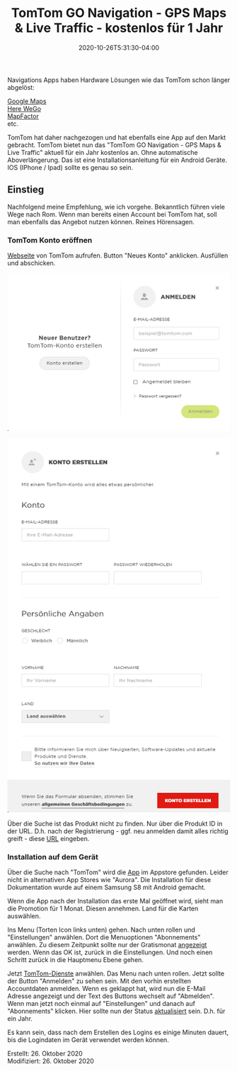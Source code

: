 ﻿---
title: "TomTom GO Navigation - GPS Maps & Live Traffic - kostenlos für 1 Jahr"
date: 2020-10-26T5:31:30-04:00
categories:
  - Praxis
tags:
  - 
  - 
---

Navigations Apps haben Hardware Lösungen wie das TomTom schon länger abgelöst:

[Google Maps](https://play.google.com/store/apps/details?id=com.google.android.apps.mapslite)  
[Here WeGo](https://play.google.com/store/apps/details?id=com.here.app.maps)  
[MapFactor](https://play.google.com/store/apps/details?id=com.mapfactor.navigator)  
etc.  

TomTom hat daher nachgezogen und hat ebenfalls eine App auf den Markt gebracht. TomTom bietet nun das "TomTom GO Navigation - GPS Maps & Live Traffic" aktuell für ein Jahr kostenlos an. Ohne automatische Aboverlängerung. Das ist eine Installationsanleitung für ein Android Geräte. IOS (IPhone / Ipad) sollte es genau so sein.


## Einstieg  

Nachfolgend meine Empfehlung, wie ich vorgehe. Bekanntlich führen viele Wege nach Rom. Wenn man bereits einen Account bei TomTom hat, soll man  ebenfalls das Angebot nutzen können. Reines Hörensagen.

### TomTom Konto eröffnen  

[Webseite](https://www.tomtom.com/uam/UI/Login?realm=uam&service=onetomtom&authlevel=1&goto=/uam/idpssoinit%3FmetaAlias%3D%2Fuam%2Fidp%26spEntityID%3Danchorage.prod.tomtom.com%26RelayState%3Dhttps%3A%2F%2Fwww.tomtom.com%2Fde_ch%2Faccount%2Fdetails.html)  von TomTom aufrufen. Button "Neues Konto" anklicken. Ausfüllen und abschicken.  

![Neues Konto](/image/30-5.png)  

![Registrierung](/image/30-6.png)  

Über die Suche ist das Produkt nicht zu finden. Nur über die Produkt ID in der URL. D.h. nach der Registrierung - ggf. neu anmelden damit alles richtig greift - diese [URL](https://www.tomtom.com/de_ch/account/order-details.html?orderId=410399370) eingeben.  

### Installation auf dem Gerät  

Über die Suche nach "TomTom" wird die [App](https://play.google.com/store/apps/details?id=com.tomtom.gplay.navapp&hl=ch) im Appstore gefunden. Leider nicht in alternativen App Stores wie "Aurora". Die Installation für diese Dokumentation wurde auf einem Samsung S8 mit Android gemacht. 

Wenn die App nach der Installation das erste Mal geöffnet wird, sieht man die Promotion für 1 Monat. Diesen annehmen. Land für die Karten auswählen.  

Ins Menu (Torten Icon links unten) gehen. Nach unten rollen und "Einstellungen" anwählen. Dort die Menuoptionen "Abonnements" anwählen. Zu diesem Zeitpunkt sollte nur der  Gratismonat [angezeigt](/image/30-1.png) werden. Wenn das OK ist, zurück in die Einstellungen. Und noch einen Schritt zurück in die Hauptmenu Ebene gehen.  

Jetzt [TomTom-Dienste](/image/30-2.png) anwählen. Das Menu nach unten rollen. Jetzt sollte der Button "Anmelden" zu sehen sein. Mit den vorhin erstellten Accountdaten anmelden. Wenn es geklappt hat, wird nun die E-Mail Adresse angezeigt und der Text des Buttons wechselt auf "Abmelden".  Wenn man jetzt noch einmal auf "Einstellungen" und danach auf "Abonnements" klicken. Hier sollte nun der Status [aktualisiert](/image/30-1.png) sein. D.h. für ein Jahr.

Es kann sein, dass nach dem Erstellen des Logins es einige Minuten dauert, bis die Logindaten im Gerät verwendet werden können.




Erstellt:		26. Oktober 2020  
Modifiziert:	26. Oktober 2020
